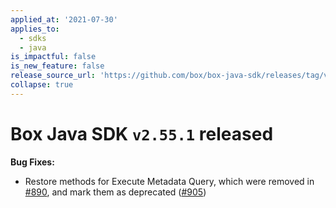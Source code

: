 ```yaml
---
applied_at: '2021-07-30'
applies_to:
  - sdks
  - java
is_impactful: false
is_new_feature: false
release_source_url: 'https://github.com/box/box-java-sdk/releases/tag/v2.55.1'
collapse: true
---
```


# Box Java SDK `v2.55.1` released

**Bug Fixes:**

* Restore methods for Execute Metadata Query, which were removed in [#890][1], and mark them as deprecated ([#905][2])

[1]: https://github.com/box/box-java-sdk/pull/890

[2]: https://github.com/box/box-java-sdk/pull/905
